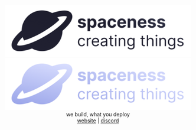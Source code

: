 
<p align="center">
  <img src="/assets/spaceness-light.png#gh-light-mode-only">
  <img src="/assets/spaceness-dark.png#gh-dark-mode-only">
  <br>we build, what you deploy
  <br>
  <a href="https://spaceness.org">website</a> | <a href="https://discord.gg/spaceness">discord</a>
</p>

